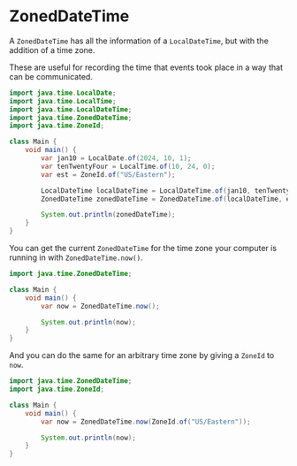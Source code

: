 # ZonedDateTime

A `ZonedDateTime` has all the information of
a `LocalDateTime`, but with the addition of a time zone.

These are useful for recording the time that events took place
in a way that can be communicated.

```java
import java.time.LocalDate;
import java.time.LocalTime;
import java.time.LocalDateTime;
import java.time.ZonedDateTime;
import java.time.ZoneId;

class Main {
    void main() {
        var jan10 = LocalDate.of(2024, 10, 1);
        var tenTwentyFour = LocalTime.of(10, 24, 0);
        var est = ZoneId.of("US/Eastern");

        LocalDateTime localDateTime = LocalDateTime.of(jan10, tenTwentyFour);
        ZonedDateTime zonedDateTime = ZonedDateTime.of(localDateTime, est);

        System.out.println(zonedDateTime);
    }
}
```

You can get the current `ZonedDateTime` for the time zone your computer is running in
with `ZonedDateTime.now()`.

```java
import java.time.ZonedDateTime;

class Main {
    void main() {
        var now = ZonedDateTime.now();

        System.out.println(now);
    }
}
```

And you can do the same for an arbitrary time zone by giving a `ZoneId` to
`now`.

```java
import java.time.ZonedDateTime;
import java.time.ZoneId;

class Main {
    void main() {
        var now = ZonedDateTime.now(ZoneId.of("US/Eastern"));

        System.out.println(now);
    }
}
```